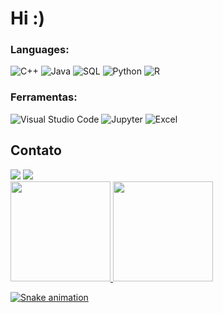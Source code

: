 <h1> Hi :)</h1>

<h3 style='left'>Languages:</h3>
<div style='left'>
<img alt="C++" src="https://img.shields.io/badge/c++-%2300599C.svg?style=for-the-badge&logo=c%2B%2B&logoColor=white"/>
<img alt="Java" src="https://img.shields.io/badge/Java-ED8B00?style=for-the-badge&logo=java&logoColor=white"/>
<img alt="SQL" src="https://img.shields.io/badge/sql-green.svg?style=for-the-badge&logo=sql&logoColor=white"/>
<img alt="Python" src="https://img.shields.io/badge/python-3670A0?style=for-the-badge&logo=python&logoColor=ffdd54"/>
<img alt="R" src="https://img.shields.io/badge/r-%23276DC3.svg?style=for-the-badge&logo=r&logoColor=white"/>
</div> 
 
<h3 style='left'>Ferramentas:</h3>
<div style='left'>
<img alt="Visual Studio Code" src="https://img.shields.io/badge/VisualStudioCode-83818E.svg?style=for-the-badge&logo=visual-studio-code&logoColor=white"/>
<img alt="Jupyter" src="https://img.shields.io/badge/Made%20with-Jupyter-orange?style=for-the-badge&logo=Jupyter"/>
<img alt="Excel" src="https://img.shields.io/badge/Microsoft_Excel-217346?style=for-the-badge&logo=microsoft-excel&logoColor=white"/>
</div>

<div style="display: inline_block">
  <h2 >Contato</h2>
   <a href="https://www.linkedin.com/in/yuri-silvino/" target="_blank"><img src="https://img.shields.io/badge/-LinkedIn-%230077B5?style=for-the-badge&logo=linkedin&logoColor=white" target="_blank"></a>
  <a href = "yurisilvino54@gmail.com"><img src="https://img.shields.io/badge/-Gmail-%23333?style=for-the-badge&logo=gmail&logoColor=white" target="_blank"></a></div> 
  
<div align="left" style="display: inline_block">
  <a href="https://github.com/YuriSilv">
  <img height="160em" src="https://github-readme-stats.vercel.app/api/top-langs/?username=YuriSilv&layout=compact&langs_count=7&theme=blue-green" style="display: inline_block"/>
  <img height="160em" src="https://github-readme-stats.vercel.app/api?username=YuriSilv&theme=blue-green" style="display: inline_block"/>
</div>

![Snake animation](https://github.com/YuriSilv/github-contribution-grid-snake.svg/blob/output/github-contribution-grid-snake.gif)
